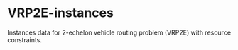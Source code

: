 # VRP2E-instances
Instances data for 2-echelon vehicle routing problem (VRP2E) with resource constraints.

